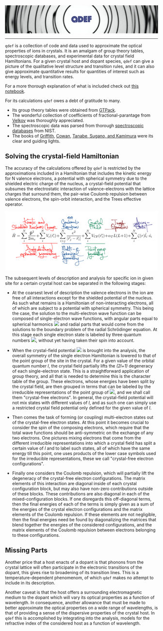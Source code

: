 ![](./images/qdef-banner.png)
***

`qdef` is a collection of code and data used to approximate the optical properties of ions in crystals. It is an amalgam of group theory tables, spectroscopic databases, and experimental data for crystal field Hamiltonians. For a given crystal host and dopant species, `qdef` can give a picture of the qualitative level structure and transition rules, and it can also give approximate quantitative results for quantities of interest such as energy levels, and transition rates.

For a more thorough explanation of what is included check out [this notebook](https://github.com/zia-lab/qdef/blob/main/qdef.ipynb).

For its calculations `qdef` owes a debt of gratitude to many. 

+ Its group theory tables were obtained from [GTPack](https://gtpack.org).
+ The wonderful collection of coefficients of fractional-parantage from [Velkov](https://www.proquest.com/docview/304605104?) was thoroughly appreciated.
+ The spectroscopic data was parsed from thorough [spectroscopic databases](https://www.nist.gov/pml/atomic-spectra-database) from NIST.
+ The books of [Griffith](https://www.google.com/books/edition/The_Theory_of_Transition_Metal_Ions/vv08AAAAIAAJ?), [Cowan](https://www.google.com/books/edition/The_Theory_of_Atomic_Structure_and_Spect/avgkDQAAQBAJ?), [Tanabe, Sugano, and Kamimura](https://www.google.com/books/edition/Multiplets_of_Transition_metal_Ions_in_C/ZQHwAAAAMAAJ?) were its clear and guiding lights.

## Solving the crystal-field Hamiltonian

The accuracy of the calculations offered by `qdef` is restricted by the approximations included in a Hamiltonian that includes the kinetic energy for N valence electrons, a potential with spherical symmetry due to the shielded electric charge of the nucleus, a crystal-field potential that subsumes the electrostatic interaction of valence-electrons with the lattice charges that surround them, the pair-wise Coulomb repulsion between valence electrons, the spin-orbit interaction, and the Trees effective operator. 

![](./images/hamiltonian_annotated.png)

The subsequent levels of description and analysis for specific ion in given site for a certain crystal host can be separated in the following stages:

+ At the coarsest level of description the valence electrons in the ion are free of all interactions except for the shielded potential of the nucleus. As such what remains is a Hamiltonian of non-interacting electrons, all of which are subject to a potential with spherical symmetry. This being the case, the solution to the multi-electron wave function can be composed of single-electron wave functions, with angular parts equal to spherical harmonics <img src="https://render.githubusercontent.com/render/math?math=Y_{l,\!\!m}"> and radial parts that would come from the solutions to the boundary problem of the radial Schrödinger equation. At this stage each single electron state is labeled by three quantum numbers <img src="https://render.githubusercontent.com/render/math?math=n,\!\!l,\!\!m">, without yet having taken their spin into account.

+ When the crystal-field potential <img src="https://render.githubusercontent.com/render/math?math=V_{CF}"> is brought into the analysis, the overall symmetry of the single electron Hamiltonian is lowered to that of the point group of the site in the crystal. For a given value of the orbital quantum number *l*, the crystal field partially lifts the *(2l+1)* degeneracy of each single-electron state. This is a straightforward application of group theory, and all that is needed to determine this is the character table of the group. These electrons, whose energies have been split by the crystal field, are then grouped in terms that can be labeled by the irreducible representations of the point group of <img src="https://render.githubusercontent.com/render/math?math=V_{CF}">, and we shall call them "crystal-free electrons". In general, the crystal-field potential will not mix states with different values of *l*, and as such one can simply use a restricted crystal field potential only defined for the given value of *l*.

+ Then comes the task of forming (or coupling) multi-electron states out of the crystal-free electron states.  At this point it becomes crucial to consider the spin of the composing electrons, which require that the total wave functions should be anti-symmetric on the exchange of any two electrons. One pictures mixing electrons that come from the different irreducible representations into which a crystal field has split a certain value of *l* and to label such states, all of which have the same energy till this point, one uses products of the lower case symbols used for the irreducible representations, these we call "crystal-free electron configurations".

+ Finally one considers the Coulomb repulsion, which will partially lift the degeneracy of the crystal-free electron configurations. The matrix elements of this interaction are diagonal inside of each crystal configuration block, but may also have non-zero contributions outside of these blocks. These contributions are also diagonal in each of the mixed-configuration blocks. If one disregards this off-diagonal terms, then the final energies of each of the terms is simply given as a sum of the energies of the crystal electron configurations and the matrix elements of the Coulomb repulsion. If these elements are not negligible, then the final energies need be found by diagonalizing the matrices that blend together the energies of the considered configurations, and the matrix elements of the Coulomb repulsion between electrons belonging to these configurations.

## Missing Parts

Another price that a host enacts of a dopant is that phonons from the crystal lattice will often participate in the electronic transitions of the dopant, this gives rise to broadening of its transition lines. This is a temperature-dependent phenomenom, of which `qdef` makes no attempt to include in its description.

Another caveat is that the host offers a surrounding electromagnetic medium to the dopant which will vary its optical properties as a function of wavelength. In consequence, another allowance that must be made to better approximate the optical properties on a wide range of wavelengths, is that of providing a sense of the dispersive properties of the crystal host. In `qdef` this is accomplished by integrating into the analysis, models for the refractive index of the considered host as a function of wavelength.
